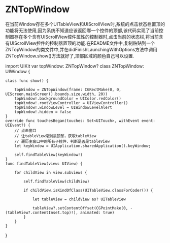 # ZNTopWindow
在当前Window存在多个UITableView和UIScrollView时,系统的点击状态栏置顶的功能将无法使用,因为系统不知道应该返回哪一个控件的顶部,该代码实现了当前控制器存在多个含有UIScrollView控件属性的控制器时,点击当前的状态栏,将当前含有UIScrollView控件的控制器置顶的功能.在README文件中,复制粘贴到一个ZNTopWindow的类文件中,并在didFinishLaunchingWithOptions方法中调用ZNTopWindow.show()方法就好了,顶部区域的颜色自己可以设置.




import UIKit
var topWindow: ZNTopWindow?
class ZNTopWindow: UIWindow {
    
    class func show() {
        
        topWindow = ZNTopWindow(frame: CGRectMake(0, 0, UIScreen.mainScreen().bounds.size.width, 20))
        topWindow!.backgroundColor = UIColor.redColor()
        topWindow!.rootViewController = UIViewController()
        topWindow!.windowLevel = UIWindowLevelAlert
        topWindow!.hidden = false
    }
    override func touchesBegan(touches: Set<UITouch>, withEvent event: UIEvent?) {
        // 点击窗口
        // 让tableView滚到最顶部，获取tableView
        // 遍历主窗口中的所有子控件，判断是否是tableView
        let keyWindow = UIApplication.sharedApplication().keyWindow;
        
        self.findTableView(keyWindow!)
    }
    func findTableView(view: UIView) {
        
        for childView in view.subviews {
            
            self.findTableView(childView)
            
            if childView.isKindOfClass(UITableView.classForCoder()) {
                
                let tableView = childView as? UITableView
                
                tableView?.setContentOffset(CGPointMake(0, -(tableView?.contentInset.top)!), animated: true)
            }
        }
    }
}
